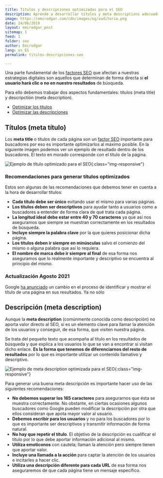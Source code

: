 ```yaml
---
title: Títulos y descripciones optimizadas para el SEO
description: Aprende a desarrollar títulos y meta descriptions adecuados para tus proyectos digitales
image: https://emirodgar.com/cdn/images/og/auditoria.png
date: 24/06/2019
layout: emirodgar_post
sitemap: 1
feed: 1
folder: seo
author: Emirodgar
lang: es_ES
permalink: titulos-descripciones-seo

---
```


Una parte fundamental de los [factores SEO](/factores-seo) que afectan a nuestras estrategias digitales son aquellos que determinan de forma directa si **el usuario hará clic o no en nuestro resultados** de búsqueda.

Para ello debemos trabajar dos aspectos fundamentales: títulos (meta title) y descripctión (meta description).

- [Optimizar los títulos](#meta-title)
- [Optimizar las descripciones](#meta-description)


## <a name="meta-title"></a> Títulos (meta título)

Los **meta title** o títulos de cada página son un [factor SEO](/factores-seo) importante para buscadores por eso es importante optimizarlos al máximo posible. En la siguiente imagen podemos ver un ejemplo de resultado dentro de los buscadores. El texto en morado corresponde con el título de la página.

![Ejemplo de título optimizado para el SEO](https://i.imgur.com/HQYuvsg.png){:class="img-responsive"}

### Recomendaciones para generar títulos optimizados

Estos son algunas de las recomendaciones que debemos tener en cuenta a la hora de desarrollar títulos:

- **Cada título debe ser único** evitando usar el mismo para varias páginas.
- **Los títulos deben ser descriptivos** para ayudar tanto a usuarios como a buscadores a entender de forma clara de qué trata cada página. 
- **La longitud ideal debe estar entre 40 y 70 caracteres** ya que así nos aseguramos que siempre se muestran correctamente en los resultados de búsqueda. 
- **Incluye siempre la palabra clave** por la que quieres posicionar dicha página.
- **Los títulos deben ir siempre en minúsculas** salvo el comienzo del mismo o alguna palabra que así lo requiera.
- **El nombre de marca debe ir siempre al final** de esa forma nos aseguramos que lo realmente importante y descriptivo se encuentra al principio del mismo.

### Actualización Agosto 2021

Google [ha anunciado](https://developers.google.com/search/blog/2021/08/update-to-generating-page-titles) un cambio en el proceso de identificar y mostrar el título de una página en sus resultados. Ya no sólo 


## <a name="meta-description"></a> Descripción (meta description)

Aunque la **meta description** (comúnmente conocida como descripción) no aporta valor directo al SEO, sí es un elemento clave para llamar la atención de los usuarios y conseguir, de esa forma, que visiten nuestra página.

Se trata del pequeño texto que acompaña al título en los resultados de búsqueda y que explica a los usuarios lo que se van a encontrar si visitan dicho enlace. **Es la forma que tenemos de diferenciarnos del resto de resultados** por lo que es importante utilizar un contenido llamativo y descriptivo.

![Ejemplo de meta description optimizada para el SEO](https://i.imgur.com/aWmiDl0.png){:class="img-responsive"}

Para generar una buena meta descripción es importante hacer uso de las siguientes recomendaciones:

- **No debemos superar los 165 caracteres** para asegurarnos que ésta se muestra correctamente. No obstante, en ciertas ocasiones algunos buscadores como Google pueden modificar la descripción por otra que ellos consideran que apota mayor valor al usuario.
-  **Debemos escribir para los usuarios** y no para los buscadores por lo que es importante ser descriptivos y transmitir información de forma natural.
- **No hay que repetir el título**. El objetivo de la descripción es cualificar el título por lo que debe aportar información adicional al mismo.
- **Utiliza emoticonos** con cautela; llaman la atención pero siempre tienen que aportar valor.
- **Incluye una llamada a la acción** para captar la atención de los usuarios e incitarles a hacer clic.
- **Utiliza una descripción diferente para cada URL** de esa forma nos aseguraremos de que cada página tiene un mensaje específico.

<!--stackedit_data:
eyJoaXN0b3J5IjpbLTQ4MTAyOTcxLDE4NzEzOTgzOTQsNDgxNz
IyNTQ3XX0=
-->